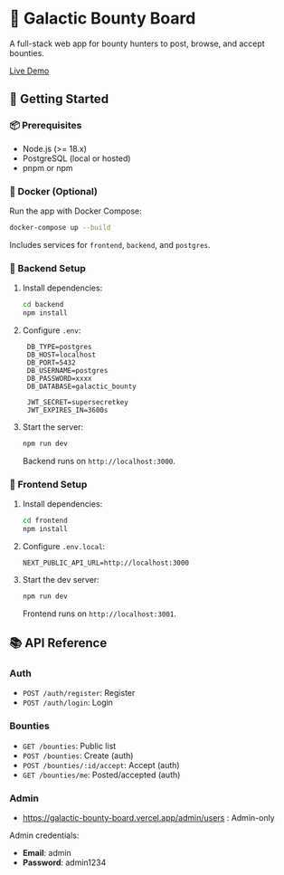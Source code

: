 # 🌌 Galactic Bounty Board

A full-stack web app for bounty hunters to post, browse, and accept bounties.

[Live Demo](https://galactic-bounty-board.vercel.app/)

## 🚀 Getting Started

### 📦 Prerequisites
- Node.js (>= 18.x)
- PostgreSQL (local or hosted)
- pnpm or npm

### 🐳 Docker (Optional)
Run the app with Docker Compose:
```bash
docker-compose up --build
```
Includes services for `frontend`, `backend`, and `postgres`.

### 🔁 Backend Setup
1. Install dependencies:
   ```bash
   cd backend
   npm install
   ```
2. Configure `.env`:
   ```env
    DB_TYPE=postgres
    DB_HOST=localhost
    DB_PORT=5432
    DB_USERNAME=postgres
    DB_PASSWORD=xxxx
    DB_DATABASE=galactic_bounty

    JWT_SECRET=supersecretkey
    JWT_EXPIRES_IN=3600s
   ```

3. Start the server:
   ```bash
   npm run dev
   ```
   Backend runs on `http://localhost:3000`.

### 🎨 Frontend Setup
1. Install dependencies:
   ```bash
   cd frontend
   npm install
   ```
2. Configure `.env.local`:
   ```env
   NEXT_PUBLIC_API_URL=http://localhost:3000
   ```
3. Start the dev server:
   ```bash
   npm run dev
   ```
   Frontend runs on `http://localhost:3001`.

## 📚 API Reference

### Auth
- `POST /auth/register`: Register
- `POST /auth/login`: Login

### Bounties
- `GET /bounties`: Public list
- `POST /bounties`: Create (auth)
- `POST /bounties/:id/accept`: Accept (auth)
- `GET /bounties/me`: Posted/accepted (auth)

### Admin
- https://galactic-bounty-board.vercel.app/admin/users : Admin-only

Admin credentials:  
- **Email**: admin  
- **Password**: admin1234
